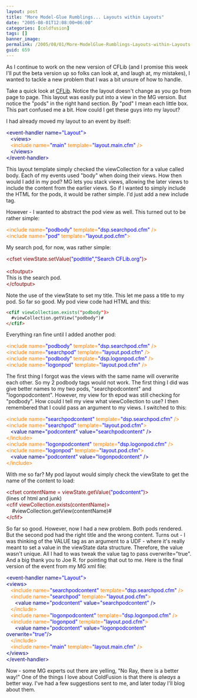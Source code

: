 ```yaml
---
layout: post
title: "More Model-Glue Rumblings... Layouts within Layouts"
date: "2005-08-01T12:08:00+06:00"
categories: [coldfusion]
tags: []
banner_image: 
permalink: /2005/08/01/More-ModelGlue-Rumblings-Layouts-within-Layouts
guid: 659
---
```


As I continue to work on the new version of CFLib (and I promise this week I'll put the beta version up so folks can look at, and laugh at, my mistakes), I wanted to tackle a new problem that I was a bit unsure of how to handle.

Take a quick look at <a href="http://www.cflib.org">CFLib</a>. Notice the layout doesn't change as you go from page to page. This layout was easily put into a view in the MG version. But notice the "pods" in the right hand section. By "pod" I mean each little box. This part confused me a bit. How could I get these guys into my layout?
<!--more-->
I had already moved my layout to an event by itself:

<div class="code"><FONT COLOR=NAVY>&lt;event-handler name=<FONT COLOR=BLUE>"Layout"</FONT>&gt;</FONT><br>
&nbsp;&nbsp;&nbsp;<FONT COLOR=NAVY>&lt;views&gt;</FONT><br>
&nbsp;&nbsp;&nbsp;<FONT COLOR=NAVY><FONT COLOR=FF8000>&lt;include name=<FONT COLOR=BLUE>"main"</FONT> template=<FONT COLOR=BLUE>"layout.main.cfm"</FONT> /&gt;</FONT></FONT><br>
&nbsp;&nbsp;&nbsp;<FONT COLOR=NAVY>&lt;/views&gt;</FONT><br>
<FONT COLOR=NAVY>&lt;/event-handler&gt;</FONT></div>

This layout template simply checked the viewCollection for a value called body. Each of my events used "body" when doing their views. How then would I add in my pod? MG lets you stack views, allowing the later views to include the content from the earlier views. So if I wanted to simply include the HTML for the pods, it would be rather simple. I'd just add a new include tag. 

However - I wanted to abstract the pod view as well. This turned out to be rather simple:

<div class="code"><FONT COLOR=NAVY><FONT COLOR=FF8000>&lt;include name=<FONT COLOR=BLUE>"podbody"</FONT> template=<FONT COLOR=BLUE>"dsp.searchpod.cfm"</FONT> /&gt;</FONT></FONT><br>
<FONT COLOR=NAVY><FONT COLOR=FF8000>&lt;include name=<FONT COLOR=BLUE>"pod"</FONT> template=<FONT COLOR=BLUE>"layout.pod.cfm"</FONT>&gt;</FONT></FONT></div>

My search pod, for now, was rather simple:

<div class="code"><FONT COLOR=MAROON>&lt;cfset viewState.setValue(<FONT COLOR=BLUE>"podtitle"</FONT>,<FONT COLOR=BLUE>"Search CFLib.org"</FONT>)&gt;</FONT><br>
<br>
<FONT COLOR=MAROON>&lt;cfoutput&gt;</FONT><br>
This is the search pod.<br>
<FONT COLOR=MAROON>&lt;/cfoutput&gt;</FONT></div>

Note the use of the viewState to set my title. This let me pass a title to my pod. So far so good. My pod view code had HTML and this:

```html
<cfif viewCollection.exists("podbody")>
  #viewCollection.getView("podbody")#
</cfif>
```

Everything ran fine until I added another pod:

<div class="code"><FONT COLOR=NAVY><FONT COLOR=FF8000>&lt;include name=<FONT COLOR=BLUE>"podbody"</FONT> template=<FONT COLOR=BLUE>"dsp.searchpod.cfm"</FONT> /&gt;</FONT></FONT><br>
<FONT COLOR=NAVY><FONT COLOR=FF8000>&lt;include name=<FONT COLOR=BLUE>"searchpod"</FONT> template=<FONT COLOR=BLUE>"layout.pod.cfm"</FONT> /&gt;</FONT></FONT><br>
<FONT COLOR=NAVY><FONT COLOR=FF8000>&lt;include name=<FONT COLOR=BLUE>"podbody"</FONT> template=<FONT COLOR=BLUE>"dsp.logonpod.cfm"</FONT> /&gt;</FONT></FONT><br>
<FONT COLOR=NAVY><FONT COLOR=FF8000>&lt;include name=<FONT COLOR=BLUE>"logonpod"</FONT> template=<FONT COLOR=BLUE>"layout.pod.cfm"</FONT> /&gt;</FONT></FONT></div>

The first thing I forgot was the views with the same name will overwrite each other. So my 2 podbody tags would not work. The first thing I did was give better names to my two pods, "searchpodcontent" and "logonpodcontent". However, my view for th epod was still checking for "podbody". How could I tell my view what viewCollection to use? I then remembered that I could pass an argument to my views. I switched to this:

<div class="code"><FONT COLOR=NAVY><FONT COLOR=FF8000>&lt;include name=<FONT COLOR=BLUE>"searchpodcontent"</FONT> template=<FONT COLOR=BLUE>"dsp.searchpod.cfm"</FONT> /&gt;</FONT></FONT><br>
<FONT COLOR=NAVY><FONT COLOR=FF8000>&lt;include name=<FONT COLOR=BLUE>"searchpod"</FONT> template=<FONT COLOR=BLUE>"layout.pod.cfm"</FONT>&gt;</FONT></FONT><br>
&nbsp;&nbsp;&nbsp;<FONT COLOR=NAVY>&lt;value name=<FONT COLOR=BLUE>"podcontent"</FONT> value=<FONT COLOR=BLUE>"searchpodcontent"</FONT> /&gt;</FONT><br>
<FONT COLOR=NAVY><FONT COLOR=FF8000>&lt;/include&gt;</FONT></FONT><br>
<FONT COLOR=NAVY><FONT COLOR=FF8000>&lt;include name=<FONT COLOR=BLUE>"logonpodcontent"</FONT> template=<FONT COLOR=BLUE>"dsp.logonpod.cfm"</FONT> /&gt;</FONT></FONT><br>
<FONT COLOR=NAVY><FONT COLOR=FF8000>&lt;include name=<FONT COLOR=BLUE>"logonpod"</FONT> template=<FONT COLOR=BLUE>"layout.pod.cfm"</FONT>&gt;</FONT></FONT><br>
&nbsp;&nbsp;&nbsp;<FONT COLOR=NAVY>&lt;value name=<FONT COLOR=BLUE>"podcontent"</FONT> value=<FONT COLOR=BLUE>"logonpodcontent"</FONT> /&gt;</FONT><br>
<FONT COLOR=NAVY><FONT COLOR=FF8000>&lt;/include&gt;</FONT></FONT></div>

With me so far? My pod layout would simply check the viewState to get the name of the content to load:

<div class="code"><FONT COLOR=MAROON>&lt;cfset contentName = viewState.getValue(<FONT COLOR=BLUE>"podcontent"</FONT>)&gt;</FONT><br>
(lines of html and junk)<br>
<FONT COLOR=MAROON>&lt;cfif viewCollection.exists(contentName)&gt;</FONT><br>
&nbsp;&nbsp;&nbsp;  #viewCollection.getView(contentName)#<br>
<FONT COLOR=MAROON>&lt;/cfif&gt;</FONT></div>

So far so good. However, now I had a new problem. Both pods rendered. But the second pod had the right title and the wrong content. Turns out - I was thinking of the VALUE tag as an argument to a UDF - where it's really meant to set a value in the viewState data structure. Therefore, the value wasn't unique. All I had to was tweak the value tag to pass overwrite="true". And a big thank you to Joe R. for pointing that out to me. Here is the final version of the event from my MG xml file:

<div class="code"><FONT COLOR=NAVY>&lt;event-handler name=<FONT COLOR=BLUE>"Layout"</FONT>&gt;</FONT><br>
<FONT COLOR=NAVY>&lt;views&gt;</FONT><br>
&nbsp;&nbsp;&nbsp;<FONT COLOR=NAVY><FONT COLOR=FF8000>&lt;include name=<FONT COLOR=BLUE>"searchpodcontent"</FONT> template=<FONT COLOR=BLUE>"dsp.searchpod.cfm"</FONT> /&gt;</FONT></FONT><br>
&nbsp;&nbsp;&nbsp;<FONT COLOR=NAVY><FONT COLOR=FF8000>&lt;include name=<FONT COLOR=BLUE>"searchpod"</FONT> template=<FONT COLOR=BLUE>"layout.pod.cfm"</FONT>&gt;</FONT></FONT><br>
&nbsp;&nbsp;&nbsp;&nbsp;&nbsp;&nbsp;<FONT COLOR=NAVY>&lt;value name=<FONT COLOR=BLUE>"podcontent"</FONT> value=<FONT COLOR=BLUE>"searchpodcontent"</FONT> /&gt;</FONT><br>
&nbsp;&nbsp;&nbsp;<FONT COLOR=NAVY><FONT COLOR=FF8000>&lt;/include&gt;</FONT></FONT><br>
&nbsp;&nbsp;&nbsp;<FONT COLOR=NAVY><FONT COLOR=FF8000>&lt;include name=<FONT COLOR=BLUE>"logonpodcontent"</FONT> template=<FONT COLOR=BLUE>"dsp.logonpod.cfm"</FONT> /&gt;</FONT></FONT><br>
&nbsp;&nbsp;&nbsp;<FONT COLOR=NAVY><FONT COLOR=FF8000>&lt;include name=<FONT COLOR=BLUE>"logonpod"</FONT> template=<FONT COLOR=BLUE>"layout.pod.cfm"</FONT>&gt;</FONT></FONT><br>
&nbsp;&nbsp;&nbsp;&nbsp;&nbsp;&nbsp;<FONT COLOR=NAVY>&lt;value name=<FONT COLOR=BLUE>"podcontent"</FONT> value=<FONT COLOR=BLUE>"logonpodcontent"</FONT> overwrite=<FONT COLOR=BLUE>"true"</FONT>/&gt;</FONT><br>
&nbsp;&nbsp;&nbsp;<FONT COLOR=NAVY><FONT COLOR=FF8000>&lt;/include&gt;</FONT></FONT><br>
&nbsp;&nbsp;&nbsp;<FONT COLOR=NAVY><FONT COLOR=FF8000>&lt;include name=<FONT COLOR=BLUE>"main"</FONT> template=<FONT COLOR=BLUE>"layout.main.cfm"</FONT> /&gt;</FONT></FONT><br>
<FONT COLOR=NAVY>&lt;/views&gt;</FONT><br>
<FONT COLOR=NAVY>&lt;/event-handler&gt;</FONT></div>

Now - some MG experts out there are yelling, "No Ray, there is a better way!" One of the things I love about ColdFusion is that there is <i>always</i> a better way. I've had a few suggestions sent to me, and later today I'll blog about them.